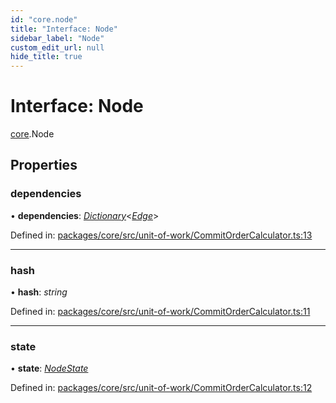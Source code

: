 ```yaml
---
id: "core.node"
title: "Interface: Node"
sidebar_label: "Node"
custom_edit_url: null
hide_title: true
---
```


# Interface: Node

[core](../modules/core.md).Node

## Properties

### dependencies

• **dependencies**: [*Dictionary*](../modules/core.md#dictionary)<[*Edge*](core.edge.md)\>

Defined in: [packages/core/src/unit-of-work/CommitOrderCalculator.ts:13](https://github.com/mikro-orm/mikro-orm/blob/bcf1a0899b/packages/core/src/unit-of-work/CommitOrderCalculator.ts#L13)

___

### hash

• **hash**: *string*

Defined in: [packages/core/src/unit-of-work/CommitOrderCalculator.ts:11](https://github.com/mikro-orm/mikro-orm/blob/bcf1a0899b/packages/core/src/unit-of-work/CommitOrderCalculator.ts#L11)

___

### state

• **state**: [*NodeState*](../enums/core.nodestate.md)

Defined in: [packages/core/src/unit-of-work/CommitOrderCalculator.ts:12](https://github.com/mikro-orm/mikro-orm/blob/bcf1a0899b/packages/core/src/unit-of-work/CommitOrderCalculator.ts#L12)
